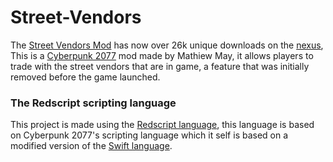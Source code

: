 # Street-Vendors
The [Street Vendors Mod](https://www.nexusmods.com/cyberpunk2077/mods/2894) has now over 26k unique downloads on the [nexus](https://www.nexusmods.com/cyberpunk2077/mods/2894), This is a [Cyberpunk 2077](https://www.cyberpunk.ne) mod made by Mathiew May, it allows players to trade with the street vendors that are in game, a feature that was initially removed before the game launched.

### The Redscript scripting language
This project is made using the [Redscript language](https://wiki.redmodding.org/redscript/), this language is based on Cyberpunk 2077's scripting language which it self is based on a modified version of the [Swift language](https://developer.apple.com/swift/).

